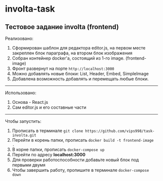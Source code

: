 # involta-task
Тестовое задание involta (frontend)
-----------------------------------------------------------------
Реализовано:
1. Сформирован шаблон для редактора editor.js, на первом месте закреплен блок параграфа, на втором блок изображения
2. Собран контейнер docker'a, состоящий из 1-го image. (frontend-image)
3. Фронт развернут на порте `http://localhost:3000`
4. Можно добавлять новые блоки: List, Header, Embed, SimpleImage
5. Добавлена возможность добавлять и перемещать любые блоки.
------------------------------------------------------------------
Использовано:
1. Основа - React.js
2. Сам editor.js и его составные части
------------------------------------------------------------------
Чтобы запустить:
1. Прописать в терминале `git clone https://github.com/vips998/task-involta.git`
2. Перейти в корень папки, прописать `docker build -t frontend-image .`
3. В корне папки, прописать `docker-compose up`
4. Перейти по адресу **localhost:3000**
5. Для проверки работоспособности добавьте новый блок под первыми двумя
6. Чтобы завершить работу, пропишите в терминале `docker-compose down`